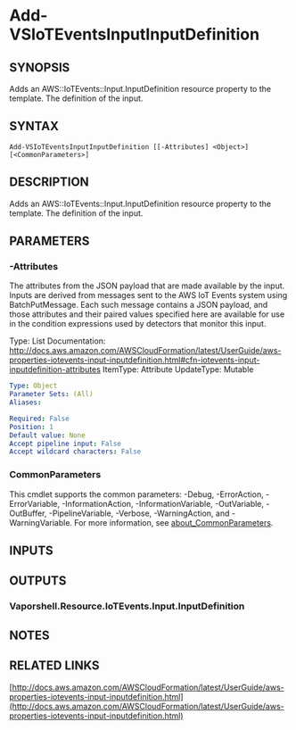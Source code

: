# Add-VSIoTEventsInputInputDefinition

## SYNOPSIS
Adds an AWS::IoTEvents::Input.InputDefinition resource property to the template.
The definition of the input.

## SYNTAX

```
Add-VSIoTEventsInputInputDefinition [[-Attributes] <Object>] [<CommonParameters>]
```

## DESCRIPTION
Adds an AWS::IoTEvents::Input.InputDefinition resource property to the template.
The definition of the input.

## PARAMETERS

### -Attributes
The attributes from the JSON payload that are made available by the input.
Inputs are derived from messages sent to the AWS IoT Events system using BatchPutMessage.
Each such message contains a JSON payload, and those attributes and their paired values specified here are available for use in the condition expressions used by detectors that monitor this input.

Type: List
Documentation: http://docs.aws.amazon.com/AWSCloudFormation/latest/UserGuide/aws-properties-iotevents-input-inputdefinition.html#cfn-iotevents-input-inputdefinition-attributes
ItemType: Attribute
UpdateType: Mutable

```yaml
Type: Object
Parameter Sets: (All)
Aliases:

Required: False
Position: 1
Default value: None
Accept pipeline input: False
Accept wildcard characters: False
```

### CommonParameters
This cmdlet supports the common parameters: -Debug, -ErrorAction, -ErrorVariable, -InformationAction, -InformationVariable, -OutVariable, -OutBuffer, -PipelineVariable, -Verbose, -WarningAction, and -WarningVariable. For more information, see [about_CommonParameters](http://go.microsoft.com/fwlink/?LinkID=113216).

## INPUTS

## OUTPUTS

### Vaporshell.Resource.IoTEvents.Input.InputDefinition
## NOTES

## RELATED LINKS

[http://docs.aws.amazon.com/AWSCloudFormation/latest/UserGuide/aws-properties-iotevents-input-inputdefinition.html](http://docs.aws.amazon.com/AWSCloudFormation/latest/UserGuide/aws-properties-iotevents-input-inputdefinition.html)

